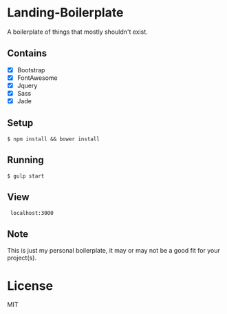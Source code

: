 
#  Landing-Boilerplate

A boilerplate of things that mostly shouldn't exist.

## Contains

- [x] Bootstrap
- [x] FontAwesome
- [x] Jquery
- [x] Sass
- [x] Jade

## Setup

```
$ npm install && bower install
```

## Running

```
$ gulp start
```

## View

```
 localhost:3000
```

## Note

This is just my personal boilerplate, it may or may not be a good fit for your project(s).

# License

MIT
